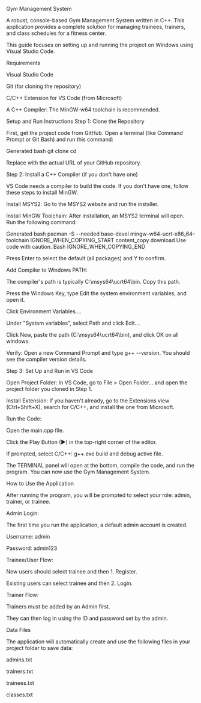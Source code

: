 Gym Management System

A robust, console-based Gym Management System written in C++. This application provides a complete solution for managing trainees, trainers, and class schedules for a fitness center.

This guide focuses on setting up and running the project on Windows using Visual Studio Code.

Requirements

Visual Studio Code

Git (for cloning the repository)

C/C++ Extension for VS Code (from Microsoft)

A C++ Compiler: The MinGW-w64 toolchain is recommended.

Setup and Run Instructions
Step 1: Clone the Repository

First, get the project code from GitHub. Open a terminal (like Command Prompt or Git Bash) and run this command:

Generated bash
git clone <your-repository-url>
cd <your-repository-folder>


Replace <your-repository-url> with the actual URL of your GitHub repository.

Step 2: Install a C++ Compiler (if you don't have one)

VS Code needs a compiler to build the code. If you don't have one, follow these steps to install MinGW.

Install MSYS2: Go to the MSYS2 website and run the installer.

Install MinGW Toolchain: After installation, an MSYS2 terminal will open. Run the following command:

Generated bash
pacman -S --needed base-devel mingw-w64-ucrt-x86_64-toolchain
IGNORE_WHEN_COPYING_START
content_copy
download
Use code with caution.
Bash
IGNORE_WHEN_COPYING_END

Press Enter to select the default (all packages) and Y to confirm.

Add Compiler to Windows PATH:

The compiler's path is typically C:\msys64\ucrt64\bin. Copy this path.

Press the Windows Key, type Edit the system environment variables, and open it.

Click Environment Variables....

Under "System variables", select Path and click Edit....

Click New, paste the path (C:\msys64\ucrt64\bin), and click OK on all windows.

Verify: Open a new Command Prompt and type g++ --version. You should see the compiler version details.

Step 3: Set Up and Run in VS Code

Open Project Folder: In VS Code, go to File > Open Folder... and open the project folder you cloned in Step 1.

Install Extension: If you haven't already, go to the Extensions view (Ctrl+Shift+X), search for C/C++, and install the one from Microsoft.

Run the Code:

Open the main.cpp file.

Click the Play Button (▶) in the top-right corner of the editor.

If prompted, select C/C++: g++.exe build and debug active file.

The TERMINAL panel will open at the bottom, compile the code, and run the program. You can now use the Gym Management System.

How to Use the Application

After running the program, you will be prompted to select your role: admin, trainer, or trainee.

Admin Login:

The first time you run the application, a default admin account is created.

Username: admin

Password: admin123

Trainee/User Flow:

New users should select trainee and then 1. Register.

Existing users can select trainee and then 2. Login.

Trainer Flow:

Trainers must be added by an Admin first.

They can then log in using the ID and password set by the admin.

Data Files

The application will automatically create and use the following files in your project folder to save data:

admins.txt

trainers.txt

trainees.txt

classes.txt

